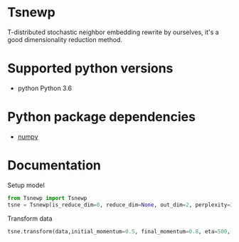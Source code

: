 # Tsnewp
T-distributed stochastic neighbor embedding rewrite by ourselves, it's a good dimensionality reduction method.

# Supported python versions
- python Python 3.6

# Python package dependencies
- [numpy](https://github.com/numpy/numpy)

# Documentation
Setup model
```python
from Tsnewp import Tsnewp
tsne = Tsnewp(is_reduce_dim=0, reduce_dim=None, out_dim=2, perplexity=30.0, max_iters=1000)
```

Transform data
```python
tsne.transform(data,initial_momentum=0.5, final_momentum=0.8, eta=500, min_gain=0.01)
```
